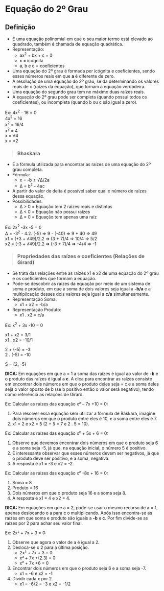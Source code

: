 # Equação do 2º Grau

## Definição
* É uma equação polinomial em que o seu maior termo está elevado ao quadrado, também é chamada de equação quadrática.
* Representação:
  - ax<sup>2</sup> + bx + c = 0
  - x = icógnita
  - a, b e c = coeficientes
* Uma equação do 2º grau é formada por icógnita e coeficientes, sendo esses números reais em que **a** é diferente de zero.
* A resolução de uma equação do 2º grau, se da determinando os valores reais de x (raízes da equação), que tornam a equação verdadeira.
* Uma equação do segundo grau tem no máximo duas raízes reais.
* A  equação do 2º grau pode ser completa (quando possui todos os coeficientes), ou incompleta (quando b ou c são igual a zero).

Ex: 4x<sup>2</sup> - 16 = 0  
4x<sup>2</sup> = 16    
x<sup>2</sup> = 16/4    
x<sup>2</sup> = 4    
x = √4    
x = ±2  

> ### Bhaskara
* É a fórmula utilizada para encontrar as raízes de uma equação do 2º grau completa.
* Fórmula:
  - x = -b ± √Δ/2a
  - Δ = b<sup>2</sup> - 4ac
* A partir do valor de delta é possível saber qual o número de raízes dessa equação.
* Possibilidades:
  - Δ > 0 = Equação tem 2 raízes reais e distintas
  - Δ < 0 = Equação não possui raízes
  - Δ = 0 = Equação tem apenas uma raíz

Ex: 2x<sup>2</sup> -3x -5 = 0  
Δ = -3<sup>2</sup> - 4.2. (-5) => 9 - (-40) => 9 + 40 => 49  
x1 = (+3 + √49)/2.2 => (3 + 7)/4 => 10/4 => 5/2  
x2 = (-3 + √49)/2.2 => (-3 + 7)/4 => -4/4 => -1 

> ### Propriedades das raízes e coeficientes (Relações de Girard)
* Se trata das relações entre as raízes x1 e x2 de uma equação do 2º grau e os coeficientes que formam a equação.
* Pode-se descobrir as raízes da equação por meio de um sistema de soma e produto, em que a soma de dois valores seja igual a **-b/a** e a multiplicação desses dois valores seja igual a **c/a** simultaneamente.
* Representação Soma: 
  - x1 + x2 = -b/a
* Representação Produto: 
  - x1 . x2 = c/a

Ex: x<sup>2</sup> + 3x -10 = 0  

x1 + x2 = 3/1  
x1 . x2 = -10/1  

2 + (-5) = -3  
2 . (-5) = -10  

S = {2, -5}

**DICA:** Em equações em que a = 1 a soma das raízes é igual ao valor de **-b** e o produto das raízes é igual a **c**. A dica para encontrar as raízes consiste em encontrar dois números em que o produto deles seja = c e a soma deles seja o valor oposto de b (se b positivo então o valor será negativo), tendo como referência as relações de Girard.

Ex: Calcular as raízes das equação x² – 7x +10 = 0:
1. Para resolver essa equação sem utilizar a fórmula de Báskara, imagine dois números em que o produto entre eles é 10, e a soma entre eles é 7.
2. x1 = 2 e x2 = 5 (2 + 5 = 7 e 2 . 5 = 10).

Ex: Calcular as raízes das equação x² + 5x + 6 = 0:
1. Observe que devemos encontrar dois números em que o produto seja 6 e a soma seja -5, já que, na equação inicial, o número 5 é positivo.
2. É interessante observar que esses números devem ser negativos, já que o produto deve ser positivo, e a soma, negativa.
3. A resposta é x1 = -3 e x2 = -2.

Ex: Calcular as raízes das equação x² -8x + 16 = 0:
1. Soma = 8
2. Produto = 16
3. Dois números em que o produto seja 16 e a soma seja 8. 
4. A resposta é x1 = 4 e x2 = 4.

**DICA:** Em equações em que a = 2, pode-se usar o mesmo recurso de a = 1, apenas deslocando o a para c o multiplicando. Após isso encontra-se as raízes em que soma e produto são iguais a **-b** e **c**. Por fim divide-se as raízes por 2 para achar seu valor final.

Ex: 2x² + 7x + 3 = 0:
1. Observe que agora o valor de a é igual a 2. 
2. Desloca-se o 2 para a última posição.
    - 2x² + 7x + 3 = 0
    - x² + 7x +(2.3) = 0
    - x² + 7x +6 = 0
3. Encontrar dois números em que o produto seja 6 e a soma seja -7.
    - x1 = -6 e x2 = -1
4. Dividir cada x por 2.
    - x1 = -6/2 = -3 e x2 = -1/2